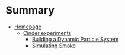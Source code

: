 # Summary

* [Homepage](./homepage.md)
  * [Cinder experiments](./cinder-experiments.md)
    * [Building a Dynamic Particle System](./cinder-experiments/building_a_dynamic_particle_system/main.md)
    * [Simulating Smoke](./cinder-experiments/simulating_smoke/main.md)
